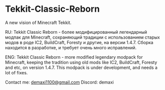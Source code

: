 # Tekkit-Classic-Reborn
A new vision of Minecraft Tekkit.

RU:
Tekkit Classic Reborn - более модифицированный легендарный модпак для Minecraft, сохраняющий традиции с использованием старых модов в роде IC2, BuildCraft, Foresty и другие, на версии 1.4.7.
Сборка находится в разработке, и требует очень много исправлений.

ENG:
Tekkit Classic Reborn - more modified legendary modpack for Minecraft, keeping the tradition using old mods like IC2, BuildCraft, Foresty and etc, on version 1.4.7.
This modpack is under development, and needs a lot of fixes.

Contact me:
demaxi1100@gmail.com
Discord: demaxi
